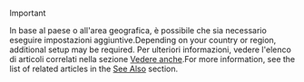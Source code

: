 > [!IMPORTANT]
> <span data-ttu-id="77e21-101">In base al paese o all'area geografica, è possibile che sia necessario eseguire impostazioni aggiuntive.</span><span class="sxs-lookup"><span data-stu-id="77e21-101">Depending on your country or region, additional setup may be required.</span></span> <span data-ttu-id="77e21-102">Per ulteriori informazioni, vedere l'elenco di articoli correlati nella sezione [Vedere anche](#see-also).</span><span class="sxs-lookup"><span data-stu-id="77e21-102">For more information, see the list of related articles in the [See Also](#see-also) section.</span></span>  